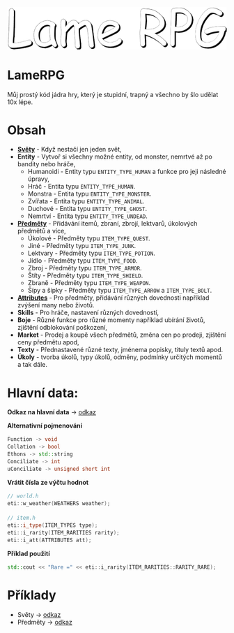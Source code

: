 ![title](https://github.com/Scydo/LameRPG/blob/main/title.png)

# LameRPG
Můj prostý kód jádra hry, který je stupidní, trapný a všechno by šlo udělat 10x lépe.

# Obsah
- [**Světy**](https://github.com/Scydo/LameRPG/blob/main/world_readme.md) - Když nestačí jen jeden svět,
- **Entity** - Vytvoř si všechny možné entity, od monster, nemrtvé až po bandity nebo hráče,
  - Humanoidi - Entity typu `ENTITY_TYPE_HUMAN` a funkce pro jeji následné úpravy,
  - Hráč - Entita typu `ENTITY_TYPE_HUMAN`.
  - Monstra - Entita typu `ENTITY_TYPE_MONSTER`.
  - Zvířata - Entita typu `ENTITY_TYPE_ANIMAL`.
  - Duchové - Entita typu `ENTITY_TYPE_GHOST`.
  - Nemrtví - Entita typu `ENTITY_TYPE_UNDEAD`.
- [**Předměty**](https://github.com/Scydo/LameRPG/blob/main/item_readme.md) - Přidávání itemů, zbraní, zbrojí, lektvarů, úkolových předmětů a více,
  - Úkolové - Předměty typu `ITEM_TYPE_QUEST`.
  - Jiné - Předměty typu `ITEM_TYPE_JUNK`.
  - Lektvary - Předměty typu `ITEM_TYPE_POTION`.
  - Jídlo - Předměty typu `ITEM_TYPE_FOOD`.
  - Zbroj - Předměty typu `ITEM_TYPE_ARMOR`.
  - Štíty - Předměty typu `ITEM_TYPE_SHIELD`.
  - Zbraně - Předměty typu `ITEM_TYPE_WEAPON`.
  - Šípy a šipky - Předměty typu `ITEM_TYPE_ARROW` a `ITEM_TYPE_BOLT`.
- [**Attributes**](https://github.com/Scydo/LameRPG/blob/main/item_example.md) - Pro předměty, přidávání různých dovednosti například zvýšení many nebo životů.
- **Skills** - Pro hráče, nastavení různých dovedností,
- **Boje** - Různé funkce pro různé momenty například ubírání životů, zjištění odblokování poškození,
- **Market** - Prodej a koupě všech předmětů, změna cen po prodeji, zjištění ceny předmětu apod,
- **Texty** - Přednastavené různé texty, jménema popisky, tituly textů apod.
- **Úkoly** - tvorba úkolů, typy úkolů, odměny, podmínky určitých momentů a tak dále.

# Hlavní data:
**Odkaz na hlavní data** -> [odkaz](https://github.com/Scydo/LameRPG/blob/main/main_data.h)

**Alternativní pojmenování**
```C++
Function -> void
Collation -> bool
Ethons -> std::string
Conciliate -> int
uConciliate -> unsigned short int
```

**Vrátit čísla ze výčtu hodnot**
```C++
// world.h
eti::w_weather(WEATHERS weather);

// item.h
eti::i_type(ITEM_TYPES type);
eti::i_rarity(ITEM_RARITIES rarity);
eti::i_att(ATTRIBUTES att);
```
**Příklad použití**
```C++
std::cout << "Rare =" << eti::i_rarity(ITEM_RARITIES::RARITY_RARE);
```

# Příklady
- Světy -> [odkaz](https://github.com/Scydo/LameRPG/blob/main/world_example.md)
- Předměty -> [odkaz](https://github.com/Scydo/LameRPG/blob/main/item_example.md)
